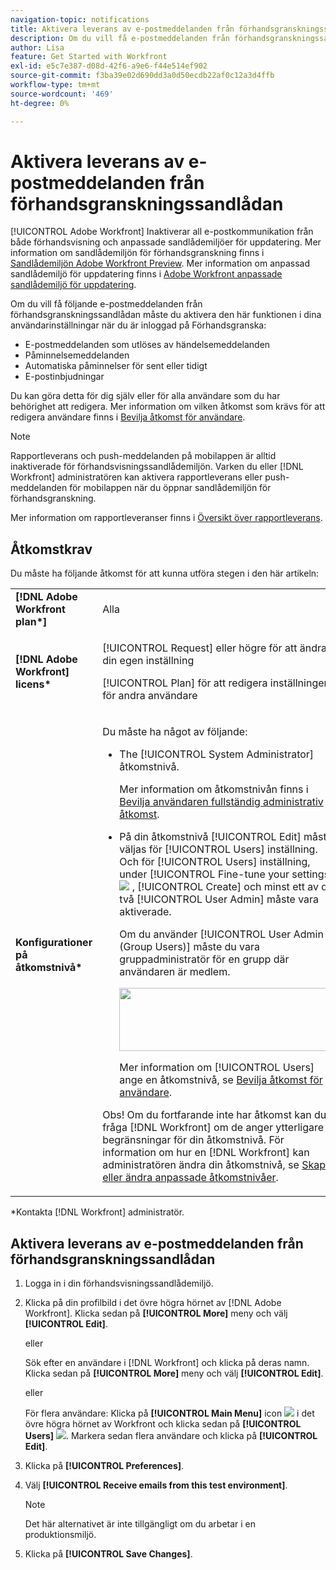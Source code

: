 ```yaml
---
navigation-topic: notifications
title: Aktivera leverans av e-postmeddelanden från förhandsgranskningssandlådan
description: Om du vill få e-postmeddelanden från förhandsgranskningssandlådemiljön måste du aktivera den här funktionen i dina användarinställningar när du är inloggad på Förhandsgranska.
author: Lisa
feature: Get Started with Workfront
exl-id: e5c7e387-d08d-42f6-a9e6-f44e514ef902
source-git-commit: f3ba39e02d690dd3a0d50ecdb22af0c12a3d4ffb
workflow-type: tm+mt
source-wordcount: '469'
ht-degree: 0%

---
```


# Aktivera leverans av e-postmeddelanden från förhandsgranskningssandlådan

[!UICONTROL Adobe Workfront] Inaktiverar all e-postkommunikation från både förhandsvisning och anpassade sandlådemiljöer för uppdatering. Mer information om sandlådemiljön för förhandsgranskning finns i [Sandlådemiljön Adobe Workfront Preview](../../administration-and-setup/set-up-workfront/workfront-testing-environments/wf-preview-sandbox-environment.md). Mer information om anpassad sandlådemiljö för uppdatering finns i [Adobe Workfront anpassade sandlådemiljö för uppdatering](../../administration-and-setup/set-up-workfront/workfront-testing-environments/wf-custom-refresh-sandbox-environment.md).

Om du vill få följande e-postmeddelanden från förhandsgranskningssandlådan måste du aktivera den här funktionen i dina användarinställningar när du är inloggad på Förhandsgranska:

* E-postmeddelanden som utlöses av händelsemeddelanden
* Påminnelsemeddelanden
* Automatiska påminnelser för sent eller tidigt
* E-postinbjudningar

Du kan göra detta för dig själv eller för alla användare som du har behörighet att redigera. Mer information om vilken åtkomst som krävs för att redigera användare finns i [Bevilja åtkomst för användare](../../administration-and-setup/add-users/configure-and-grant-access/grant-access-other-users.md).

>[!NOTE]
>
>Rapportleverans och push-meddelanden på mobilappen är alltid inaktiverade för förhandsvisningssandlådemiljön. Varken du eller [!DNL Workfront] administratören kan aktivera rapportleverans eller push-meddelanden för mobilappen när du öppnar sandlådemiljön för förhandsgranskning.
>
>Mer information om rapportleveranser finns i [Översikt över rapportleverans](../../reports-and-dashboards/reports/creating-and-managing-reports/set-up-report-deliveries.md).

## Åtkomstkrav

Du måste ha följande åtkomst för att kunna utföra stegen i den här artikeln:

<table style="table-layout:auto"> 
 <col> 
 </col> 
 <col> 
 </col> 
 <tbody> 
  <tr> 
   <td role="rowheader"><strong>[!DNL Adobe Workfront plan*]</strong></td> 
   <td> <p>Alla</p> </td> 
  </tr> 
  <tr> 
   <td role="rowheader"><strong>[!DNL Adobe Workfront] licens*</strong></td> 
   <td> <p>[!UICONTROL Request] eller högre för att ändra din egen inställning</p> <p>[!UICONTROL Plan] för att redigera inställningen för andra användare</p> </td> 
  </tr> 
  <tr> 
   <td role="rowheader"><strong>Konfigurationer på åtkomstnivå*</strong></td> 
   <td> <p>Du måste ha något av följande:</p> 
    <ul> 
     <li> <p>The [!UICONTROL System Administrator] åtkomstnivå.</p> <p> Mer information om åtkomstnivån finns i <a href="../../administration-and-setup/add-users/configure-and-grant-access/grant-a-user-full-administrative-access.md" class="MCXref xref">Bevilja användaren fullständig administrativ åtkomst</a>. </p> </li> 
     <li> <p>På din åtkomstnivå [!UICONTROL Edit] måste väljas för [!UICONTROL Users] inställning. Och för [!UICONTROL Users] inställning, under [!UICONTROL Fine-tune your settings] <img src="assets/gear-icon-in-access-levels.png"> , [!UICONTROL Create] och minst ett av de två [!UICONTROL User Admin] måste vara aktiverade. </p> <p>Om du använder [!UICONTROL User Admin (Group Users)] måste du vara gruppadministratör för en grupp där användaren är medlem.</p> <p> <img src="assets/access-req-users-350x101.png" style="width: 350;height: 101;"> </p> <p>Mer information om [!UICONTROL Users] ange en åtkomstnivå, se <a href="../../administration-and-setup/add-users/configure-and-grant-access/grant-access-other-users.md" class="MCXref xref">Bevilja åtkomst för användare</a>.</p> </li> 
    </ul> <p>Obs! Om du fortfarande inte har åtkomst kan du fråga [!DNL Workfront] om de anger ytterligare begränsningar för din åtkomstnivå. För information om hur en [!DNL Workfront] kan administratören ändra din åtkomstnivå, se <a href="../../administration-and-setup/add-users/configure-and-grant-access/create-modify-access-levels.md" class="MCXref xref">Skapa eller ändra anpassade åtkomstnivåer</a>.</p> </td> 
  </tr> 
 </tbody> 
</table>

&#42;Kontakta [!DNL Workfront] administratör.

## Aktivera leverans av e-postmeddelanden från förhandsgranskningssandlådan

1. Logga in i din förhandsvisningssandlådemiljö.
1. Klicka på din profilbild i det övre högra hörnet av [!DNL Adobe Workfront]. Klicka sedan på **[!UICONTROL More]** meny och välj **[!UICONTROL Edit]**.

   eller

   Sök efter en användare i [!DNL Workfront] och klicka på deras namn. Klicka sedan på **[!UICONTROL More]** meny och välj **[!UICONTROL Edit]**.

   eller

   För flera användare: Klicka på **[!UICONTROL Main Menu]** icon ![](assets/main-menu-icon.png) i det övre högra hörnet av Workfront och klicka sedan på **[!UICONTROL Users]** ![](assets/users-icon-in-main-menu.png).  Markera sedan flera användare och klicka på **[!UICONTROL Edit]**.

1. Klicka på **[!UICONTROL Preferences]**.
1. Välj **[!UICONTROL Receive emails from this test environment]**.

   >[!NOTE]
   >
   >Det här alternativet är inte tillgängligt om du arbetar i en produktionsmiljö.

1. Klicka på **[!UICONTROL Save Changes]**.
